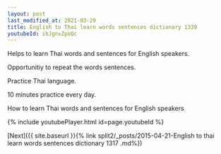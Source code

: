 ```yaml
---
layout: post
last_modified_at: 2021-03-29
title: English to Thai learn words sentences dictionary 1339 
youtubeId: ihJgnxZpoQc
---
```

 
 
Helps to learn Thai words and sentences for English speakers.

Opportunitiy to repeat the words sentences. 

Practice Thai language. 
 
10 minutes practice every day. 
 
How to learn Thai words and sentences for English speakers 
 
{% include youtubePlayer.html id=page.youtubeId %}
 
 
[Next]({{ site.baseurl }}{% link  split2/_posts/2015-04-21-English to thai learn words sentences dictionary 1317 .md%})
 
